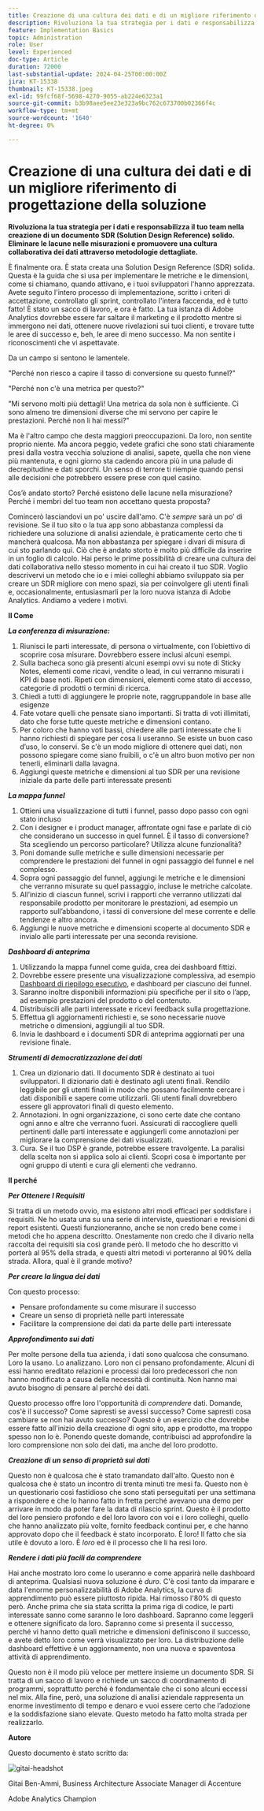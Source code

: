 ```yaml
---
title: Creazione di una cultura dei dati e di un migliore riferimento di progettazione della soluzione
description: Rivoluziona la tua strategia per i dati e responsabilizza il tuo team nella creazione di un documento Solution Design Reference (SDR) solido. Eliminare le lacune nelle misurazioni e promuovere una cultura collaborativa dei dati attraverso metodologie dettagliate.
feature: Implementation Basics
topic: Administration
role: User
level: Experienced
doc-type: Article
duration: 72000
last-substantial-update: 2024-04-25T00:00:00Z
jira: KT-15338
thumbnail: KT-15338.jpeg
exl-id: 99fcf68f-5698-4270-9055-ab224e6323a1
source-git-commit: b3b98aee5ee23e323a9bc762c673700b02366f4c
workflow-type: tm+mt
source-wordcount: '1640'
ht-degree: 0%

---
```


# Creazione di una cultura dei dati e di un migliore riferimento di progettazione della soluzione

**Rivoluziona la tua strategia per i dati e responsabilizza il tuo team nella creazione di un documento SDR (Solution Design Reference) solido. Eliminare le lacune nelle misurazioni e promuovere una cultura collaborativa dei dati attraverso metodologie dettagliate.**

È finalmente ora. È stata creata una Solution Design Reference (SDR) solida. Questa è la guida che si usa per implementare le metriche e le dimensioni, come si chiamano, quando attivano, e i tuoi sviluppatori l&#39;hanno apprezzata. Avete seguito l&#39;intero processo di implementazione, scritto i criteri di accettazione, controllato gli sprint, controllato l&#39;intera faccenda, ed è tutto fatto! È stato un sacco di lavoro, e ora è fatto. La tua istanza di Adobe Analytics dovrebbe essere far saltare il marketing e il prodotto mentre si immergono nei dati, ottenere nuove rivelazioni sui tuoi clienti, e trovare tutte le aree di successo e, beh, le aree di meno successo. Ma non sentite i riconoscimenti che vi aspettavate.

Da un campo si sentono le lamentele.

&quot;Perché non riesco a capire il tasso di conversione su questo funnel?&quot;

&quot;Perché non c&#39;è una metrica per questo?&quot;

&quot;Mi servono molti più dettagli! Una metrica da sola non è sufficiente. Ci sono almeno tre dimensioni diverse che mi servono per capire le prestazioni. Perché non li hai messi?&quot;

Ma è l&#39;altro campo che desta maggiori preoccupazioni. Da loro, non sentite proprio niente. Ma ancora peggio, vedete grafici che sono stati chiaramente presi dalla vostra vecchia soluzione di analisi, sapete, quella che non viene più mantenuta, e ogni giorno sta cadendo ancora più in una palude di decrepitudine e dati sporchi. Un senso di terrore ti riempie quando pensi alle decisioni che potrebbero essere prese con quel casino.

Cos’è andato storto? Perché esistono delle lacune nella misurazione? Perché i membri del tuo team non accettano questa proposta?

Comincerò lasciandovi un po&#39; uscire dall&#39;amo. C&#39;è *sempre* sarà un po&#39; di revisione. Se il tuo sito o la tua app sono abbastanza complessi da richiedere una soluzione di analisi aziendale, è praticamente certo che ti mancherà qualcosa. Ma non abbastanza per spiegare i divari di misura di cui sto parlando qui. Ciò che è andato storto è molto più difficile da inserire in un foglio di calcolo. Hai perso le prime possibilità di creare una cultura dei dati collaborativa nello stesso momento in cui hai creato il tuo SDR. Voglio descrivervi un metodo che io e i miei colleghi abbiamo sviluppato sia per creare un SDR migliore con meno spazi, sia per coinvolgere gli utenti finali e, occasionalmente, entusiasmarli per la loro nuova istanza di Adobe Analytics. Andiamo a vedere i motivi.

**Il Come**

***La conferenza di misurazione:***

1. Riunisci le parti interessate, di persona o virtualmente, con l’obiettivo di scoprire cosa misurare. Dovrebbero essere inclusi alcuni esempi.
1. Sulla bacheca sono già presenti alcuni esempi ovvi su note di Sticky Notes, elementi come ricavi, vendite o lead, in cui verranno misurati i KPI di base noti. Ripeti con dimensioni, elementi come stato di accesso, categorie di prodotti o termini di ricerca.
1. Chiedi a tutti di aggiungere le proprie note, raggruppandole in base alle esigenze
1. Fate votare quelli che pensate siano importanti. Si tratta di voti illimitati, dato che forse tutte queste metriche e dimensioni contano.
1. Per coloro che hanno voti bassi, chiedere alle parti interessate che li hanno richiesti di spiegare per cosa li useranno. Se esiste un buon caso d’uso, lo conservi. Se c&#39;è un modo migliore di ottenere quei dati, non possono spiegare come siano fruibili, o c&#39;è un altro buon motivo per non tenerli, eliminarli dalla lavagna.
1. Aggiungi queste metriche e dimensioni al tuo SDR per una revisione iniziale da parte delle parti interessate presenti

***La mappa funnel***

1. Ottieni una visualizzazione di tutti i funnel, passo dopo passo con ogni stato incluso
1. Con i designer e i product manager, affrontate ogni fase e parlate di ciò che considerano un successo in quel funnel. È il tasso di conversione? Sta scegliendo un percorso particolare? Utilizza alcune funzionalità?
1. Poni domande sulle metriche e sulle dimensioni necessarie per comprendere le prestazioni del funnel in ogni passaggio del funnel e nel complesso.
1. Sopra ogni passaggio del funnel, aggiungi le metriche e le dimensioni che verranno misurate su quel passaggio, incluse le metriche calcolate.
1. All’inizio di ciascun funnel, scrivi i rapporti che verranno utilizzati dal responsabile prodotto per monitorare le prestazioni, ad esempio un rapporto sull’abbandono, i tassi di conversione del mese corrente e delle tendenze e altro ancora.
1. Aggiungi le nuove metriche e dimensioni scoperte al documento SDR e invialo alle parti interessate per una seconda revisione.

***Dashboard di anteprima***

1. Utilizzando la mappa funnel come guida, crea dei dashboard fittizi.
1. Dovrebbe essere presente una visualizzazione complessiva, ad esempio [Dashboard di riepilogo esecutivo](driving-success-with-executive-summary-dashboards.md), e dashboard per ciascuno dei funnel.
1. Saranno inoltre disponibili informazioni più specifiche per il sito o l’app, ad esempio prestazioni del prodotto o del contenuto.
1. Distribuiscili alle parti interessate e ricevi feedback sulla progettazione.
1. Effettua gli aggiornamenti richiesti e, se sono necessarie nuove metriche o dimensioni, aggiungili al tuo SDR.
1. Invia le dashboard e i documenti SDR di anteprima aggiornati per una revisione finale.

***Strumenti di democratizzazione dei dati***

1. Crea un dizionario dati. Il documento SDR è destinato ai tuoi sviluppatori. Il dizionario dati è destinato agli utenti finali. Rendilo leggibile per gli utenti finali in modo che possano facilmente cercare i dati disponibili e sapere come utilizzarli. Gli utenti finali dovrebbero essere gli approvatori finali di questo elemento.
1. Annotazioni. In ogni organizzazione, ci sono certe date che contano ogni anno e altre che verranno fuori. Assicurati di raccogliere quelli pertinenti dalle parti interessate e aggiungerli come annotazioni per migliorare la comprensione dei dati visualizzati.
1. Cura. Se il tuo DSP è grande, potrebbe essere travolgente. La paralisi della scelta non si applica solo ai clienti. Scopri cosa è importante per ogni gruppo di utenti e cura gli elementi che vedranno.

**Il perché**

***Per Ottenere I Requisiti***

Si tratta di un metodo ovvio, ma esistono altri modi efficaci per soddisfare i requisiti. Ne ho usata una su una serie di interviste, questionari e revisioni di report esistenti. Questi funzioneranno, anche se non credo bene come i metodi che ho appena descritto. Onestamente non credo che il divario nella raccolta dei requisiti sia così grande però. Il metodo che ho descritto vi porterà al 95% della strada, e questi altri metodi vi porteranno al 90% della strada. Allora, qual è il grande motivo?

***Per creare la lingua dei dati***

Con questo processo:

- Pensare profondamente su come misurare il successo
- Creare un senso di proprietà nelle parti interessate
- Facilitare la comprensione dei dati da parte delle parti interessate

***Approfondimento sui dati***

Per molte persone della tua azienda, i dati sono qualcosa che consumano. Loro la usano. Lo analizzano. Loro non ci pensano profondamente. Alcuni di essi hanno ereditato relazioni e processi dai loro predecessori che non hanno modificato a causa della necessità di continuità. Non hanno mai avuto bisogno di pensare al perché dei dati.

Questo processo offre loro l&#39;opportunità di *comprendere* dati. Domande, cos&#39;è il successo? Come sapresti se avessi successo? Come sapresti cosa cambiare se non hai avuto successo? Questo è un esercizio che dovrebbe essere fatto all&#39;inizio della creazione di ogni sito, app e prodotto, ma troppo spesso non lo è. Ponendo queste domande, contribuisci ad approfondire la loro comprensione non solo dei dati, ma anche del loro prodotto.

***Creazione di un senso di proprietà sui dati***

Questo non è qualcosa che è stato tramandato dall&#39;alto. Questo non è qualcosa che è stato un incontro di trenta minuti tre mesi fa. Questo non è un questionario così fastidioso che sono stati perseguitati per una settimana a rispondere e che lo hanno fatto in fretta perché avevano una demo per arrivare in modo da poter fare la data di rilascio sprint. Questo è il prodotto del loro pensiero profondo e del loro lavoro con voi e i loro colleghi, quello che hanno analizzato più volte, fornito feedback continui per, e che hanno approvato dopo che il feedback è stato incorporato. È loro! Il fatto che sia utile è dovuto a loro. È *loro* ed è il processo che li ha resi loro.

***Rendere i dati più facili da comprendere***

Hai anche mostrato loro come lo useranno e come apparirà nelle dashboard di anteprima. Qualsiasi nuova soluzione è *duro*. C&#39;è così tanto da imparare e data l&#39;enorme personalizzabilità di Adobe Analytics, la curva di apprendimento può essere piuttosto ripida. Hai rimosso l&#39;80% di questo però. Anche prima che sia stata scritta la prima riga di codice, le parti interessate sanno come saranno le loro dashboard. Sapranno come leggerli e ottenere significato da loro. Sapranno come si presenta il successo, perché vi hanno detto quali metriche e dimensioni definiscono il successo, e avete detto loro come verrà visualizzato per loro. La distribuzione delle dashboard effettive è un aggiornamento, non una nuova e spaventosa attività di apprendimento.

Questo non è il modo più veloce per mettere insieme un documento SDR. Si tratta di un sacco di lavoro e richiede un sacco di coordinamento di programmi, soprattutto perché è fondamentale che ci sono alcuni eccessi nel mix. Alla fine, però, una soluzione di analisi aziendale rappresenta un enorme investimento di tempo e denaro e vuoi essere certo che l’adozione e la soddisfazione siano elevate. Questo metodo ha fatto molta strada per realizzarlo.

**Autore**

Questo documento è stato scritto da:

![gitai-headshot](assets/gitai-headshot-150.jpg)

Gitai Ben-Ammi, Business Architecture Associate Manager di Accenture

Adobe Analytics Champion
